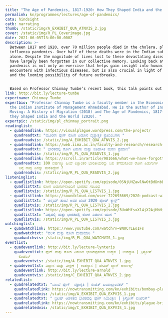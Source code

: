 ```yaml
---
title: "The Age of Pandemics, 1817-1920: How They Shaped India and the World"
permalink: kn/programmes/lectures/age-of-pandemics/
cata: hindsight
catb: narrating
thumb: /static/img/A_EXHIBIT_QUA_ATNVIS_2.jpg
cover: /static/img/R_PL_Coverimage.jpg
date: 2021-06-05T13:00:00.000Z
description: >-
  Between 1817 and 1920, over 70 million people died in the cholera, plague and
  influenza pandemics. Over half of these deaths were in the Indian subcontinent
  alone. Despite the magnitude of lives lost to these devastating diseases, they
  have largely been forgotten in our collective memory. Looking back at these
  pandemics is not only an exercise that helps gain insight into humanity’s
  encounters with infectious diseases, but is also crucial in light of COVID-19
  and the looming possibility of future outbreaks. 


  Based on Professor Chinmay Tumbe’s recent book, this talk points out the significance of past pandemics and how they can be seen in the time of COVID-19.
link: http://bit.ly/lecture-tumbe
expertname: Chinmay Tumbe
expertbio: "Professor Chinmay Tumbe is a faculty member in the Economics Area of
  the Indian Institute of Management Ahmedabad. He is the author of India
  Moving: A History of Migration (2018) and The Age of Pandemics, 1817-1920: How
  they Shaped India and the World (2020). "
expertpic: /static/img/pl_chinmay_portrait.png
readinglist:
  - quadreadlink: https://visualplague.wordpress.com/the-project/
    quadreadtxt: "ಮೂರನೇ ಪ್ಲೇಗ್ ರೋಗ ಪಿಡುಗಿನ ದೃಶ್ಯಾತ್ಮಕ ಪ್ರತಿಬಿಂಬಗಳು "
    quadreadvis: /static/img/A_EXHIBIT_QUA_ATNVIS_2.jpg
  - quadreadlink: https://web.iima.ac.in/faculty-and-research/research-and-publication/working-papers.html&rnp_id=14644
    quadreadtxt: " ಭಾರತದಲ್ಲಿ ರೋಗ ಪಿಡುಗು ಮತ್ತು ಐತಿಹಾಸಿಕ ಮರಣ ಪ್ರಮಾಣ"
    quadreadvis: /static/img/R_PL_QUA_READVIS_1.jpg
  - quadreadlink: https://scroll.in/article/981666/what-we-have-forgotten-about-the-pandemics-that-killed-millions-of-indians-over-100-years-ago
    quadreadtxt: 100 ವರ್ಷಕ್ಕೂ ಹಿಂದೆ ಲಕ್ಷಾಂತರ ಭಾರತೀಯರನ್ನು ಬಲಿ ತೆಗೆದುಕೊಂಡ ರೋಗ ಪಿಡುಗುಗಳ
      ಬಗ್ಗೆ ನಾವು ಏನನ್ನು ಮರೆತಿದ್ದೇವೆ ?
    quadreadvis: /static/img/R_PL_QUA_READVIS_2.jpg
listeninglist:
  - quadlistlink: https://open.spotify.com/episode/0SNjUHZawlNwOtBdDnbBbc
    quadlisttxt: ರೋಗ ಪಿಡುಗುಗಳೊಂದಿಗೆ ಭಾರತದ ಸಂಬಂಧ
    quadlistvis: /static/img/R_PL_QUA_LISTVIS_1.jpg
  - quadlistlink: https://soundcloud.com/user-722693669/2020-podcast-with-chinmay-tumbe
    quadlisttxt: " ಚಿನ್ಮಯ್‌ ತುಂಬೆ ಅವರ ಜೊತೆ 2020 ಪೋಡ್ ಕ್ಯಾಸ್ಟ್"
    quadlistvis: /static/img/R_PL_QUA_LISTVIS_2.jpg
  - quadlistlink: https://open.spotify.com/episode/3UxWHfsxXl4jX2AjHbHi3m
    quadlisttxt: "‌ವಿಶ್ವದಲ್ಲಿ ಮತ್ತು ಭಾರತದಲ್ಲಿ ರೋಗ ಪಿಡುಗಿನ ಯುಗ "
    quadlistvis: /static/img/R_PL_QUA_LISTVIS_3.jpg
watchinglist:
  - quadwatchlink: https://www.youtube.com/watch?v=8N0CrLEo1Fs
    quadwatchtxt: "ವಲಸೆ ಮತ್ತು ರೋಗ ಮಹಾಮಾರಿ "
    quadwatchvis: /static/img/R_PL_QUA_WATCHVIS_1.jpg
eventlist:
  - quadeventlink: http://bit.ly/lecture-lynteris
    quadeventtxt: ಪ್ಲೇಗ್‌ ಮತ್ತು ರೋಗ ಪಿಡುಗಿನ ಛಾಯಾಗ್ರಹಣದ ಉದ್ಭವ | ಉಪನ್ಯಾಸ | ಕ್ರಿಸ್ಟೋಸ್‌
      ಲಿಂಟೆರಿಸ್‌
    quadeventvis: /static/img/A_EXHIBIT_QUA_ATNVIS_1.jpg
  - quadeventtxt: ವಿಜ್ಞಾನ ಮತ್ತು ವೀಕ್ಞಣೆ | ಉಪನ್ಯಾಸ | ಡೇವಿಡ್‌ ಜ್ಹಾನ್‌ ಆರ್ನಾಲ್ಡ್‌
    quadeventlink: http://bit.ly/lecture-arnold
    quadeventvis: /static/img/C_EXHIBIT_QUA_ATNVIS_2.jpg
relatedlist:
  - quadrelatedtxt: "ಬಾಂಬೆ ಪ್ಲೇಗ್‌  ಚಿತ್ರಾಕೃತಿ | ರಂಜಿತ್‌ ಖಂಡಾಲ್ಗಾಂವಕರ್‌ "
    quadrelatedlink: https://nowtransmitting.com/kn/exhibits/bombay-plague/
    quadrelatedvis: /static/img/A_EXHIBIT_QUA_EXPVIS_1.jpg
  - quadrelatedtxt: " ಬ್ರಿಟಿಷ್‌ ಆಡಳಿತದ ಭಾರತದಲ್ಲಿ ಪ್ಲೇಗ್‌ ನಿಯಂತ್ರಣ | ಕ್ರಿಸ್ಟೋಸ್‌ ಲಿಂಟೆರಿಸ್‌"
    quadrelatedlink: https://nowtransmitting.com/kn/exhibits/plague-british-india/
    quadrelatedvis: /static/img/C_EXHIBIT_QUA_EXPVIS_1.jpg
---
```

